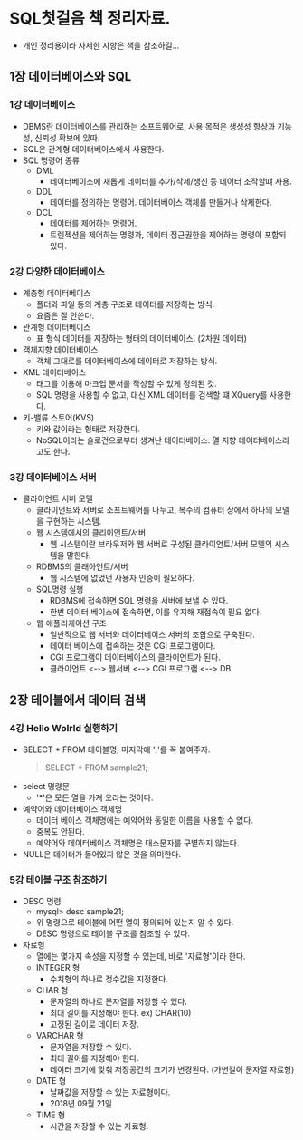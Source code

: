 # SQL첫걸음 책 정리자료.
  - 개인 정리용이라 자세한 사항은 책을 참조하길...

## 1장 데이터베이스와 SQL
### 1강 데이터베이스
  - DBMS란 데이터베이스를 관리하는 소프트웨어로, 사용 목적은 생성성 향상과 기능성, 신뢰성 확보에 있따. 
  - SQL은 관계형 데이터베이스에서 사용한다. 
  - SQL 명령어 종류
    - DML
      - 데이터베이스에 새롭게 데이터를 추가/삭제/생신 등 데이터 조작할떄 사용. 
    - DDL
      - 데이터를 정의하는 명령어. 데이터베이스 객체를 만들거나 삭제한다.
    - DCL
      - 데이터를 제어하는 명령어.
      - 트렌젝션을 제어하는 명령과, 데이터 접근권한을 제어하는 명령이 포함되 있다. 

### 2강 다양한 데이터베이스
  - 계층형 데이터베이스
    - 폴더와 파일 등의 계층 구조로 데이터를 저장하는 방식. 
    - 요즘은 잘 안쓴다.
  - 관계형 데이터베이스
    - 표 형식 데이터를 저장하는 형태의 데이터베이스. (2차원 데이터)
  - 객체지향 데이터베이스
    - 객체 그대로를 데이터베이스에 데이터로 저장하는 방식.
  - XML 데이터베이스
    - 태그를 이용해 마크업 문서를 작성할 수 있게 정의된 것. 
    - SQL 명령을 사용할 수 없고, 대신 XML 데이터를 검색할 떄 XQuery를 사용한다. 
  - 키-밸류 스토어(KVS)
    - 키와 값이라는 형태로 저장한다.
    - NoSQL이라는 슬로건으로부터 생겨난 데이터베이스. 열 지향 데이터베이스라고도 한다. 

### 3강 데이터베이스 서버
  - 클라이언트 서버 모델
    - 클라이언트와 서버로 소프트웨어를 나누고, 복수의 컴퓨터 상에서 하나의 모델을 구현하는 시스템.
    - 웹 시스템에서의 클리이언트/서버
      - 웹 시스템이란 브라우저와 웹 서버로 구성된 클라이언트/서버 모델의 시스템을 말한다. 
    - RDBMS의 클래아언트/서버
      - 웹 시스템에 없었던 사용자 인증이 필요하다. 
    - SQL명령 실행
      - RDBMS에 접속하면 SQL 명령을 서버에 보낼 수 있다. 
      - 한번 데이터 베이스에 접속하면, 이를 유지해 재접속이 필요 없다. 
    - 웹 애플리케이션 구조
      - 일반적으로 웹 서버와 데이터베이스 서버의 조합으로 구축된다. 
      - 데이터 베이스에 접속하는 것은 CGI 프로그램이다. 
      - CGI 프로그램이 데이터베이스의 클라이언트가 된다. 
      - 클라이언트 <--> 웹서버 <--> CGI 프로그램 <--> DB

## 2장 테이블에서 데이터 검색
### 4강 Hello Wolrld 실행하기
  - SELECT * FROM 테이블명;  마지막에 ';'를 꼭 붙여주자.
      >   SELECT * FROM sample21;
  - select 명령문
    - '*'은 모든 열을 가져 오라는 것이다. 
  - 예약어와 데이터베이스 객체명
    - 데이터 베이스 객체명에는 예약어와 동일한 이름을 사용할 수 없다.
    - 중복도 안된다. 
    - 예약어와 데이터베이스 객체명은 대소문자를 구별하지 않는다. 
  - NULL은 데이터가 들어있지 않은 것을 의미한다. 

### 5강 테이블 구조 참조하기
  - DESC 명령
    - mysql> desc sample21;
    - 위 명령으로 테이블에 어떤 열이 정의되어 있는지 알 수 있다. 
    - DESC 명령으로 테이블 구조를 참조할 수 있다. 
  - 자료형
    - 열에는 몇가지 속성을 지정할 수 있는데, 바로 '자료형'이라 한다. 
    - INTEGER 형
      - 수치형의 하나로 정수값을 지정한다. 
    - CHAR 형
      - 문자열의 하나로 문자열를 저장할 수 있다. 
      - 최대 길이를 지정해야 한다. ex) CHAR(10)
      - 고정된 길이로 데이터 저장. 
    - VARCHAR 형
      - 문자열을 저장할 수 있다. 
      - 최대 길이를 지정해야 한다. 
      - 데이터 크기에 맞춰 저장공간의 크기가 변경된다. (가변길이 문자열 자료형)
    - DATE 형
      - 날짜값을 저장할 수 있는 자료형이다. 
      - 2018년 09월 21일
    - TIME 형
      - 시간을 저장할 수 있는 자료형.
      

